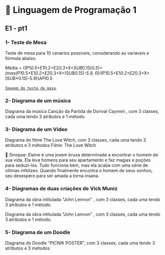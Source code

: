 # 📌 Linguagem de Programação 1

## E1 - pt1
### 1- Teste de Mesa
Teste de mesa para 10 cenários possíveis, considerando as variáveis e fórmula abaixo.

Média = ((P1*0.5+E1*0.2+E2*0.3+X+SUB*0.15)*0.5)+(max(P1*0.5+E1*0.2+E2*0.3+X+(SUB*0.15)-5.9, 0)/(P1*0.5+E1*0.2+E2*0.3+X+(SUB*0.15)-5.9))*API*0.5

[`Imagem do teste de mesa`](.//Teste_de_Mesa.md).

### 2- Diagrama de um música
Diagrama da música Canção da Partida de Dorival Caymmi , com 3 classes, cada uma tendo 3 atributos e 1 método.

### 3- Diagrama de um Vídeo
Diagrama do filme The Love Witch, com 3 classes, cada uma tendo 3 atributos e 3 métodos
Filme: The Love Witch

📖 Sinopse:
Elaine é uma jovem bruxa determinada a encontrar o homem de sua vida.
Ela leva homens para seu apartamento e faz magias e poções para seduzi-los.
Tudo funciona bem, mas ela acaba com uma série de vítimas infelizes.
Quando finalmente encontra o homem de seus sonhos, seu desespero para ser amada a torna insana.

### 4- Diagramas de duas criações de Vick Muniz
Diagrama da obra intitulada "John Lennon" , com 3 classes, cada uma tendo 3 atributos e 1 método.

Diagrama da obra intitulada "John Lennon" , com 3 classes, cada uma tendo 3 atributos e 1 método.

### 5- Diagrama de um Doodle
Diagrama do Doodle "PICNIK POSTER", com 3 classes, cada uma tendo 3 atributos e 3 métodos


